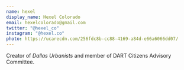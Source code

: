 ```yaml
---
name: hexel
display_name: Hexel Colorado
email: hexelcolorado@gmail.com
twitter: "@hexel_co"
instagram: "@hexel.co"
photo: https://ucarecdn.com/256fdc8b-cc88-4169-a84d-e66a6066dd07/
---
```

Creator of *Dallas Urbanists* and member of DART Citizens Advisory Committee.